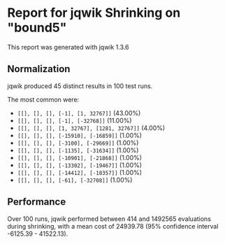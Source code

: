 # Report for jqwik Shrinking on "bound5"

This report was generated with jqwik 1.3.6

## Normalization

jqwik produced 45 distinct results in 100 test runs.

The most common were:

* ``[[], [], [], [-1], [1, 32767]]`` (43.00%)
* ``[[], [], [], [-1], [-32768]]`` (11.00%)
* ``[[], [], [], [1, 32767], [1281, 32767]]`` (4.00%)
* ``[[], [], [], [-15910], [-16859]]`` (1.00%)
* ``[[], [], [], [-3100], [-29669]]`` (1.00%)
* ``[[], [], [], [-1135], [-31634]]`` (1.00%)
* ``[[], [], [], [-10901], [-21868]]`` (1.00%)
* ``[[], [], [], [-13302], [-19467]]`` (1.00%)
* ``[[], [], [], [-14412], [-18357]]`` (1.00%)
* ``[[], [], [], [-61], [-32708]]`` (1.00%)

## Performance

Over 100 runs, jqwik performed between 414 and 1492565 evaluations during shrinking,
with a mean cost of 24939.78 (95% confidence interval -6125.39 - 41522.13).
